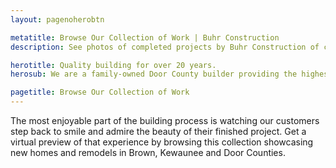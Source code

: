 ```yaml
---
layout: pagenoherobtn

metatitle: Browse Our Collection of Work | Buhr Construction
description: See photos of completed projects by Buhr Construction of custom building, remodeling, roofing, siding, tree removal, window replacement in Green Bay, Door County, and Kewaunee.

herotitle: Quality building for over 20 years.
herosub: We are a family-owned Door County builder providing the highest quality in full-service construction, remodeling, custom woodwork and roofing. 

pagetitle: Browse Our Collection of Work
---
```


The most enjoyable part of the building process is watching our customers step back to smile and admire the beauty of their finished project. Get a virtual preview of that experience by browsing this collection showcasing new homes and remodels in Brown, Kewaunee and Door Counties.